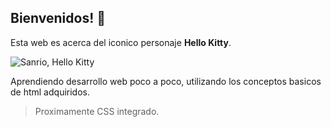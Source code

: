 ## Bienvenidos! 🤍

Esta web es acerca del iconico personaje **Hello Kitty**.

![Sanrio, Hello Kitty](https://resizer.glanacion.com/resizer/v2/una-inteligencia-artificial-imagino-como-se-veria-GNEOOFITJFHNXLX3FF3B5TOJ3Y.jpg?auth=54d2d7c902c77eb6c4197c0a96d6e7421f271f226dbd45be8d9230da59edf3cf&width=1200&quality=70&smart=false&height=900 "Kitty! <3")

Aprendiendo desarrollo web poco a poco, utilizando los conceptos basicos de html adquiridos. 

> Proximamente CSS integrado. 

